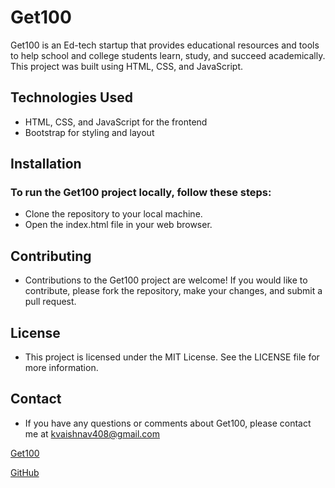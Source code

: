 # Get100

Get100 is an Ed-tech startup that provides educational resources and tools to help school and college students learn, study, and succeed academically. This project was built using HTML, CSS, and JavaScript.

## Technologies Used
- HTML, CSS, and JavaScript for the frontend
- Bootstrap for styling and layout

## Installation
### To run the Get100 project locally, follow these steps:

- Clone the repository to your local machine.
- Open the index.html file in your web browser.

## Contributing
- Contributions to the Get100 project are welcome! If you would like to contribute, please fork the repository, make your changes, and submit a pull request.

## License
- This project is licensed under the MIT License. See the LICENSE file for more information.

## Contact
- If you have any questions or comments about Get100, please contact me at kvaishnav408@gmail.com

[Get100](https://get100.netlify.app/)

[GitHub](https://github.com/kapil5849/Get-100.)


